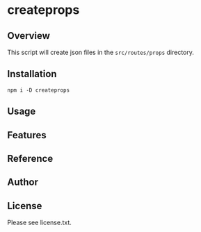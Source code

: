 # createprops

## Overview

This script will create json files in the `src/routes/props` directory.

## Installation

```
npm i -D createprops
```

## Usage



## Features


## Reference


## Author


## License

Please see license.txt.
